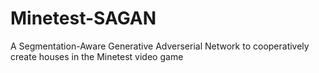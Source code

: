 # Minetest-SAGAN
A Segmentation-Aware Generative Adverserial Network to cooperatively create houses in the Minetest video game
